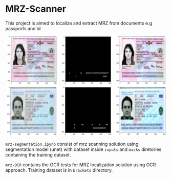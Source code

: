 # MRZ-Scanner
This project is aimed to localize and extract MRZ from documents e.g passports and id

![Alt text](./demo1.png?raw=true "Demo1")
![Alt text](demo2.png?raw=true "Demo2")



`mrz-segmentation.ipynb` consist of mrz scanning solution using segmentation model (unet) with dataset inside `inputs` and `masks` diretories containing the training dataset.

`mrz-OCR` contains the OCR tests for MRZ localization solution using OCR approach. Training dataset is in `brackets` directory.
